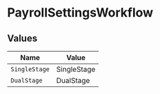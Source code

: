 # PayrollSettingsWorkflow


## Values

| Name          | Value         |
| ------------- | ------------- |
| `SingleStage` | SingleStage   |
| `DualStage`   | DualStage     |